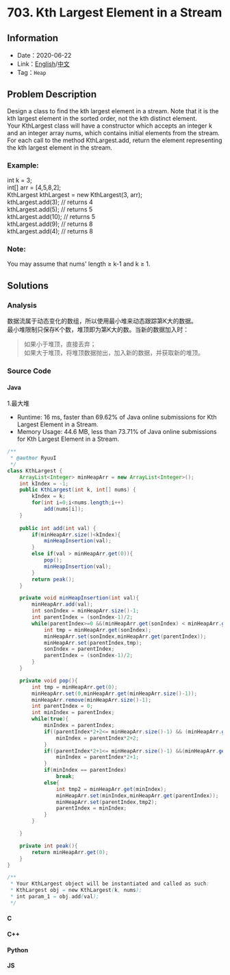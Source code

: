 # 703. Kth Largest Element in a Stream
## Information
* Date：2020-06-22
* Link：[English](https://leetcode.com/problems/kth-largest-element-in-a-stream/)/[中文](https://leetcode-cn.com/problems/kth-largest-element-in-a-stream/)
* Tag：`Heap`

## Problem Description
Design a class to find the kth largest element in a stream. Note that it is the kth largest element in the sorted order, not the kth distinct element.   
Your KthLargest class will have a constructor which accepts an integer k and an integer array nums, which contains initial elements from the stream. For each call to the method KthLargest.add, return the element representing the kth largest element in the stream.   
### Example:  
int k = 3;   
int[] arr = [4,5,8,2];   
KthLargest kthLargest = new KthLargest(3, arr);   
kthLargest.add(3);   // returns 4   
kthLargest.add(5);   // returns 5   
kthLargest.add(10);  // returns 5   
kthLargest.add(9);   // returns 8   
kthLargest.add(4);   // returns 8   
### Note:
You may assume that nums' length ≥ k-1 and k ≥ 1.   

## Solutions
### Analysis
数据流属于动态变化的数组，所以使用最小堆来动态跟踪第K大的数据。   
最小堆限制只保存K个数，堆顶即为第K大的数。当新的数据加入时：  
> 如果小于堆顶，直接丢弃；   
> 如果大于堆顶，将堆顶数据抛出，加入新的数据，并获取新的堆顶。
### Source Code
#### Java
1.最大堆
* Runtime: 16 ms, faster than 69.62% of Java online submissions for Kth Largest Element in a Stream.
* Memory Usage: 44.6 MB, less than 73.71% of Java online submissions for Kth Largest Element in a Stream.
```Java
/**
 * @author RyuuI
 */
class KthLargest {
	ArrayList<Integer> minHeapArr = new ArrayList<Integer>();
	int kIndex = -1;
    public KthLargest(int k, int[] nums) {
    	kIndex = k;
    	for(int i=0;i<nums.length;i++)
    		add(nums[i]);
    }
    
    public int add(int val) {
    	if(minHeapArr.size()<kIndex){
    		minHeapInsertion(val);
    	}
    	else if(val > minHeapArr.get(0)){
            pop();
    		minHeapInsertion(val);
    	}
    	return peak();
    }

    private void minHeapInsertion(int val){
    	minHeapArr.add(val);
    	int sonIndex = minHeapArr.size()-1;
    	int parentIndex = (sonIndex-1)/2;
    	while(parentIndex>=0 &&(minHeapArr.get(sonIndex) < minHeapArr.get(parentIndex))){
    		int tmp = minHeapArr.get(sonIndex);
    		minHeapArr.set(sonIndex,minHeapArr.get(parentIndex));
    		minHeapArr.set(parentIndex,tmp);
    		sonIndex = parentIndex;
    		parentIndex = (sonIndex-1)/2;
    	}
    }

    private void pop(){
    	int tmp = minHeapArr.get(0);
    	minHeapArr.set(0,minHeapArr.get(minHeapArr.size()-1));
    	minHeapArr.remove(minHeapArr.size()-1);
    	int parentIndex = 0;
    	int minIndex = parentIndex;
    	while(true){
    		minIndex = parentIndex;
    		if((parentIndex*2+2<= minHeapArr.size()-1) && (minHeapArr.get(parentIndex*2+2) <minHeapArr.get(parentIndex))){
    			minIndex = parentIndex*2+2;
    		}
    		if((parentIndex*2+1<= minHeapArr.size()-1) &&(minHeapArr.get(parentIndex*2+1) < minHeapArr.get(minIndex))){
    			minIndex = parentIndex*2+1;
    		}
    		if(minIndex == parentIndex)
    			break;
    		else{
    			int tmp2 = minHeapArr.get(minIndex);
    			minHeapArr.set(minIndex,minHeapArr.get(parentIndex));
    			minHeapArr.set(parentIndex,tmp2);
    			parentIndex = minIndex;
    		}
    	}

    }

    private int peak(){
    	return minHeapArr.get(0);
    }
}

/**
 * Your KthLargest object will be instantiated and called as such:
 * KthLargest obj = new KthLargest(k, nums);
 * int param_1 = obj.add(val);
 */
```
#### C
#### C++
#### Python
#### JS
